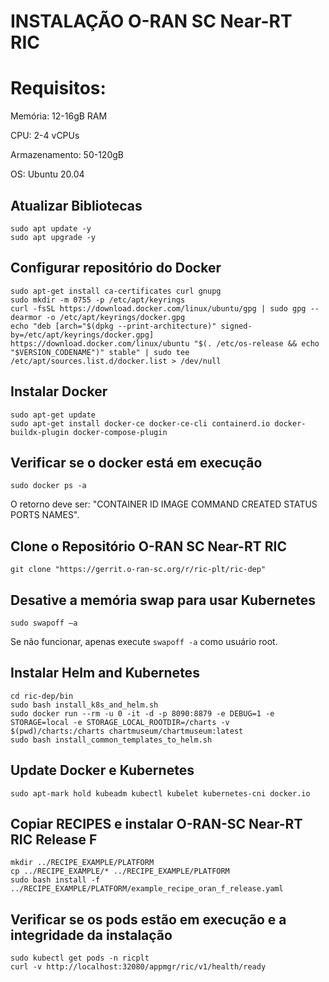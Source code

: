 # INSTALAÇÃO O-RAN SC Near-RT RIC
# Requisitos:
Memória: 12-16gB RAM

CPU: 2-4 vCPUs

Armazenamento: 50-120gB

OS: Ubuntu 20.04

## Atualizar Bibliotecas
```
sudo apt update -y
sudo apt upgrade -y
```

## Configurar repositório do Docker
```
sudo apt-get install ca-certificates curl gnupg
sudo mkdir -m 0755 -p /etc/apt/keyrings
curl -fsSL https://download.docker.com/linux/ubuntu/gpg | sudo gpg --dearmor -o /etc/apt/keyrings/docker.gpg
echo "deb [arch="$(dpkg --print-architecture)" signed-by=/etc/apt/keyrings/docker.gpg] https://download.docker.com/linux/ubuntu "$(. /etc/os-release && echo "$VERSION_CODENAME")" stable" | sudo tee /etc/apt/sources.list.d/docker.list > /dev/null
```

## Instalar Docker
```
sudo apt-get update
sudo apt-get install docker-ce docker-ce-cli containerd.io docker-buildx-plugin docker-compose-plugin
```
## Verificar se o docker está em execução

```
sudo docker ps -a
```

O retorno deve ser: "CONTAINER ID   IMAGE     COMMAND   CREATED   STATUS    PORTS     NAMES".

## Clone o Repositório O-RAN SC Near-RT RIC 
```
git clone "https://gerrit.o-ran-sc.org/r/ric-plt/ric-dep"
```

## Desative a memória swap para usar Kubernetes
```
sudo swapoff –a
```
Se não funcionar, apenas execute `swapoff -a` como usuário root.

## Instalar Helm and Kubernetes
```
cd ric-dep/bin
sudo bash install_k8s_and_helm.sh
sudo docker run --rm -u 0 -it -d -p 8090:8879 -e DEBUG=1 -e STORAGE=local -e STORAGE_LOCAL_ROOTDIR=/charts -v $(pwd)/charts:/charts chartmuseum/chartmuseum:latest
sudo bash install_common_templates_to_helm.sh
```

## Update Docker e Kubernetes
```
sudo apt-mark hold kubeadm kubectl kubelet kubernetes-cni docker.io
```

## Copiar RECIPES e instalar O-RAN-SC Near-RT RIC Release F

```
mkdir ../RECIPE_EXAMPLE/PLATFORM
cp ../RECIPE_EXAMPLE/* ../RECIPE_EXAMPLE/PLATFORM
sudo bash install -f ../RECIPE_EXAMPLE/PLATFORM/example_recipe_oran_f_release.yaml 
```

## Verificar se os pods estão em execução e a integridade da instalação
```
sudo kubectl get pods -n ricplt
curl -v http://localhost:32080/appmgr/ric/v1/health/ready
```
